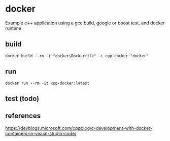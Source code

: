 # docker
Example c++ application using a gcc build, google or boost test, and docker runtime

## build 
`docker build --rm -f "docker\Dockerfile" -t cpp-docker "docker"`

## run
`docker run --rm -it cpp-docker:latest`

## test (todo)


## references
https://devblogs.microsoft.com/cppblog/c-development-with-docker-containers-in-visual-studio-code/